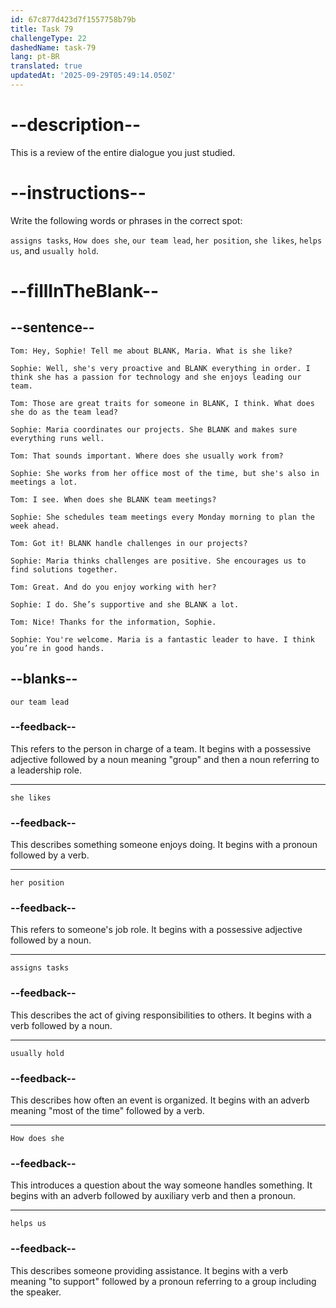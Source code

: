 ```yaml
---
id: 67c877d423d7f1557758b79b
title: Task 79
challengeType: 22
dashedName: task-79
lang: pt-BR
translated: true
updatedAt: '2025-09-29T05:49:14.050Z'
---
```


<!-- REVIEW -->

# --description--

This is a review of the entire dialogue you just studied.

# --instructions--

Write the following words or phrases in the correct spot:

`assigns tasks`, `How does she`, `our team lead`, `her position`, `she likes`, `helps us`, and `usually hold`.

# --fillInTheBlank--

## --sentence--

`Tom: Hey, Sophie! Tell me about BLANK, Maria. What is she like?`  

`Sophie: Well, she's very proactive and BLANK everything in order. I think she has a passion for technology and she enjoys leading our team.`  

`Tom: Those are great traits for someone in BLANK, I think. What does she do as the team lead?`  

`Sophie: Maria coordinates our projects. She BLANK and makes sure everything runs well.`  

`Tom: That sounds important. Where does she usually work from?`  

`Sophie: She works from her office most of the time, but she's also in meetings a lot.`  

`Tom: I see. When does she BLANK team meetings?`  

`Sophie: She schedules team meetings every Monday morning to plan the week ahead.`  

`Tom: Got it! BLANK handle challenges in our projects?`  

`Sophie: Maria thinks challenges are positive. She encourages us to find solutions together.`  

`Tom: Great. And do you enjoy working with her?`  

`Sophie: I do. She’s supportive and she BLANK a lot.`  

`Tom: Nice! Thanks for the information, Sophie.`  

`Sophie: You're welcome. Maria is a fantastic leader to have. I think you’re in good hands.`  

## --blanks--

`our team lead`  

### --feedback--

This refers to the person in charge of a team. It begins with a possessive adjective followed by a noun meaning "group" and then a noun referring to a leadership role.

---

`she likes`  

### --feedback--

This describes something someone enjoys doing. It begins with a pronoun followed by a verb.  

---

`her position`  

### --feedback--

This refers to someone's job role. It begins with a possessive adjective followed by a noun.  

---

`assigns tasks`  

### --feedback--

This describes the act of giving responsibilities to others. It begins with a verb followed by a noun.  

---

`usually hold`  

### --feedback--

This describes how often an event is organized. It begins with an adverb meaning "most of the time" followed by a verb.  

---

`How does she`  

### --feedback--

This introduces a question about the way someone handles something. It begins with an adverb followed by auxiliary verb and then a pronoun.  

---

`helps us`  

### --feedback--

This describes someone providing assistance. It begins with a verb meaning "to support" followed by a pronoun referring to a group including the speaker.  
